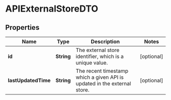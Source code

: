 
# APIExternalStoreDTO

## Properties
Name | Type | Description | Notes
------------ | ------------- | ------------- | -------------
**id** | **String** | The external store identifier, which is a unique value.  |  [optional]
**lastUpdatedTime** | **String** | The recent timestamp which a given API is updated in the external store.  |  [optional]



